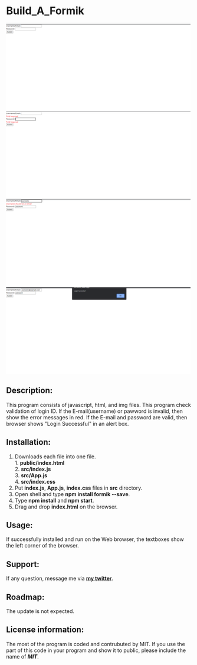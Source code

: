 # Build_A_Formik

<div>
<img src="Build_A_Formik_Form1.png" width='500'/>
<img src="Build_A_Formik_Form2.png" width='500'/>
<img src="Build_A_Formik_Form3.png" width='500'/>
<img src="Build_A_Formik_Form4.png" width='500'/>
</div>
  
## Description:
  This program consists of javascript, html, and img files.
  This program check validation of login ID. If the E-mail(username) or pawword is invalid, then show the error messages in red.
  If the E-mail and password are valid, then browser shows "Login Successful" in an alert box.

## Installation:
  1. Downloads each file into one file. <br>
    1. **public/index.html** <br>
    2. **src/index.js** <br>
    3. **src/App.js** <br>
    4. **src/index.css** <br>
  2. Put **index.js**, **App.js**, **index.css** files in **src** directory.
  3. Open shell and type **npm install formik --save**.
  4. Type **npm install** and **npm start**.
  5. Drag and drop **index.html** on the browser.
  
## Usage:
  <p>If successfully installed and run on the Web browser, the textboxes show the left corner of the browser.</p>
  
## Support:
  If any question, message me via **[my twitter](https://twitter.com/Kojiro38895598)**.
  
## Roadmap:
  The update is not expected.
  
## License information: 
 The most of the program is coded and contrubuted by MIT. If you use the part of this code in your program and show it to public, please include the name of ***MIT***.
